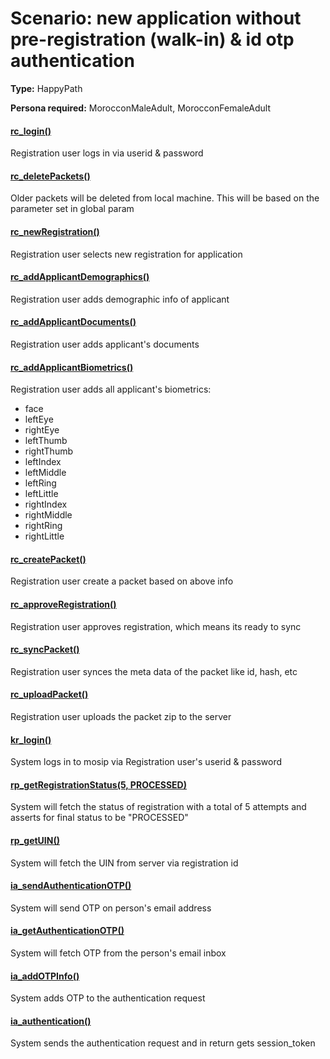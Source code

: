 # Scenario: new application without pre-registration (walk-in) & id otp authentication

**Type:** HappyPath

**Persona required:** MorocconMaleAdult, MorocconFemaleAdult

#### [rc_login()](../DSL.md#rc_login)
Registration user logs in via userid & password

#### [rc_deletePackets()](../DSL.md#rc_deletepackets)
Older packets will be deleted from local machine. This will be based on the parameter set in global param

#### [rc_newRegistration()](../DSL.md#rc_newregistration)
Registration user selects new registration for application

#### [rc_addApplicantDemographics()](../DSL.md#rc_addapplicantdemographics)
Registration user adds demographic info of applicant

#### [rc_addApplicantDocuments()](../DSL.md#rc_addapplicantdocuments)
Registration user adds applicant's documents

#### [rc_addApplicantBiometrics()](../DSL.md#rc_addapplicantbiometrics)
Registration user adds all applicant's biometrics:
* face
* leftEye
* rightEye
* leftThumb
* rightThumb
* leftIndex
* leftMiddle
* leftRing
* leftLittle
* rightIndex
* rightMiddle
* rightRing
* rightLittle

#### [rc_createPacket()](../DSL.md#rc_createpacket)
Registration user create a packet based on above info

#### [rc_approveRegistration()](../DSL.md#rc_approveregistration)
Registration user approves registration, which means its ready to sync

#### [rc_syncPacket()](../DSL.md#rc_syncpacket)
Registration user synces the meta data of the packet like id, hash, etc

#### [rc_uploadPacket()](../DSL.md#rc_uploadpacket)
Registration user uploads the packet zip to the server

#### [kr_login()](../DSL.md#kr_login)
System logs in to mosip via Registration user's userid & password

#### [rp_getRegistrationStatus(5, PROCESSED)](../DSL.md#rp_getregistrationstatus)
System will fetch the status of registration with a total of 5 attempts and asserts for final status to be "PROCESSED"

#### [rp_getUIN()](../DSL.md#rp_getuin)
System will fetch the UIN from server via registration id

#### [ia_sendAuthenticationOTP()](../DSL.md#ia_sendauthenticationotp)
System will send OTP on person's email address

#### [ia_getAuthenticationOTP()](../DSL.md#ia_getauthenticationotp)
System will fetch OTP from the person's email inbox

#### [ia_addOTPInfo()](../DSL.md#ia_addotpinfo)
System adds OTP to the authentication request

#### [ia_authentication()](../DSL.md#ia_authentication)
System sends the authentication request and in return gets session_token